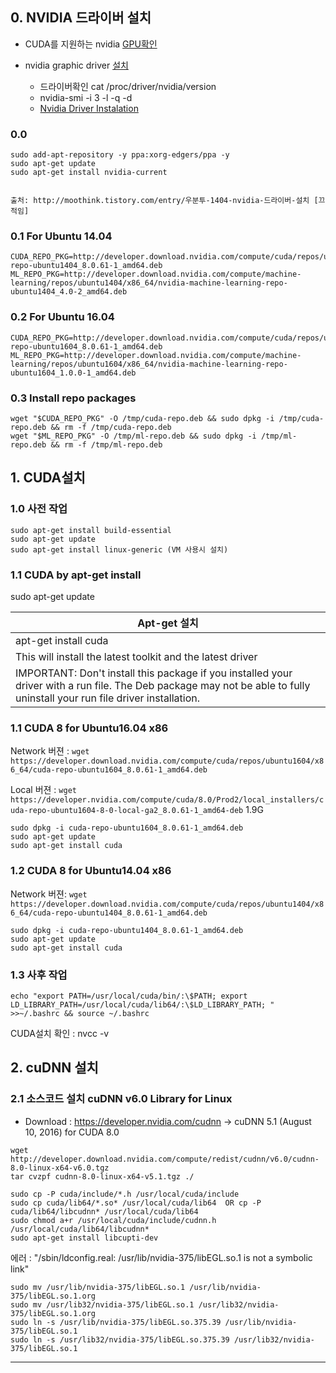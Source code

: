 

## 0. NVIDIA 드라이버 설치 
- CUDA를 지원하는 nvidia [GPU확인](https://developer.nvidia.com/cuda-gpus)

- nvidia graphic driver [설치](http://www.nvidia.com/Download/index.aspx?lang=en-us) 
	- 드라이버확인 cat /proc/driver/nvidia/version
	- nvidia-smi -i 3 -l -q -d
	- [Nvidia Driver Instalation](https://goo.gl/kfzWfJ) 

### 0.0 
```
sudo add-apt-repository -y ppa:xorg-edgers/ppa -y
sudo apt-get update
sudo apt-get install nvidia-current


출처: http://moothink.tistory.com/entry/우분투-1404-nvidia-드라이버-설치 [끄적임]
```


### 0.1 For Ubuntu 14.04
```
CUDA_REPO_PKG=http://developer.download.nvidia.com/compute/cuda/repos/ubuntu1404/x86_64/cuda-repo-ubuntu1404_8.0.61-1_amd64.deb
ML_REPO_PKG=http://developer.download.nvidia.com/compute/machine-learning/repos/ubuntu1404/x86_64/nvidia-machine-learning-repo-ubuntu1404_4.0-2_amd64.deb
```
### 0.2 For Ubuntu 16.04
```
CUDA_REPO_PKG=http://developer.download.nvidia.com/compute/cuda/repos/ubuntu1604/x86_64/cuda-repo-ubuntu1604_8.0.61-1_amd64.deb
ML_REPO_PKG=http://developer.download.nvidia.com/compute/machine-learning/repos/ubuntu1604/x86_64/nvidia-machine-learning-repo-ubuntu1604_1.0.0-1_amd64.deb
```
### 0.3 Install repo packages
```
wget "$CUDA_REPO_PKG" -O /tmp/cuda-repo.deb && sudo dpkg -i /tmp/cuda-repo.deb && rm -f /tmp/cuda-repo.deb
wget "$ML_REPO_PKG" -O /tmp/ml-repo.deb && sudo dpkg -i /tmp/ml-repo.deb && rm -f /tmp/ml-repo.deb
```



## 1. CUDA설치 

### 1.0 사전 작업 
```
sudo apt-get install build-essential
sudo apt-get update
sudo apt-get install linux-generic (VM 사용시 설치) 
```

### 1.1 CUDA by apt-get install 
sudo apt-get update

|Apt-get 설치|
|-|
|apt-get install cuda|
|This will install the latest toolkit  and the latest driver |
|IMPORTANT: Don't install this package if you installed your driver with a run file. The Deb package may not be able to fully uninstall your run file driver installation.|

### 1.1 CUDA 8 for Ubuntu16.04 x86
Network 버젼 : `wget https://developer.download.nvidia.com/compute/cuda/repos/ubuntu1604/x86_64/cuda-repo-ubuntu1604_8.0.61-1_amd64.deb`

Local 버젼 : `wget https://developer.nvidia.com/compute/cuda/8.0/Prod2/local_installers/cuda-repo-ubuntu1604-8-0-local-ga2_8.0.61-1_amd64-deb` 1.9G

```
sudo dpkg -i cuda-repo-ubuntu1604_8.0.61-1_amd64.deb
sudo apt-get update
sudo apt-get install cuda
```

### 1.2 CUDA 8 for Ubuntu14.04 x86

Network 버젼: `wget https://developer.download.nvidia.com/compute/cuda/repos/ubuntu1404/x86_64/cuda-repo-ubuntu1404_8.0.61-1_amd64.deb`



```
sudo dpkg -i cuda-repo-ubuntu1404_8.0.61-1_amd64.deb
sudo apt-get update
sudo apt-get install cuda
```

### 1.3 사후 작업 
```
echo "export PATH=/usr/local/cuda/bin/:\$PATH; export LD_LIBRARY_PATH=/usr/local/cuda/lib64/:\$LD_LIBRARY_PATH; " >>~/.bashrc && source ~/.bashrc
```

CUDA설치 확인 : nvcc -v


## 2. cuDNN 설치 

### 2.1 소스코드 설치 cuDNN v6.0 Library for Linux
- Download : https://developer.nvidia.com/cudnn ->  cuDNN 5.1 (August 10, 2016) for CUDA 8.0

```
wget http://developer.download.nvidia.com/compute/redist/cudnn/v6.0/cudnn-8.0-linux-x64-v6.0.tgz
tar cvzpf cudnn-8.0-linux-x64-v5.1.tgz ./

sudo cp -P cuda/include/*.h /usr/local/cuda/include
sudo cp cuda/lib64/*.so* /usr/local/cuda/lib64  OR cp -P cuda/lib64/libcudnn* /usr/local/cuda/lib64
sudo chmod a+r /usr/local/cuda/include/cudnn.h /usr/local/cuda/lib64/libcudnn*
sudo apt-get install libcupti-dev
```

에러 : "/sbin/ldconfig.real: /usr/lib/nvidia-375/libEGL.so.1 is not a symbolic link"
```
sudo mv /usr/lib/nvidia-375/libEGL.so.1 /usr/lib/nvidia-375/libEGL.so.1.org
sudo mv /usr/lib32/nvidia-375/libEGL.so.1 /usr/lib32/nvidia-375/libEGL.so.1.org
sudo ln -s /usr/lib/nvidia-375/libEGL.so.375.39 /usr/lib/nvidia-375/libEGL.so.1
sudo ln -s /usr/lib32/nvidia-375/libEGL.so.375.39 /usr/lib32/nvidia-375/libEGL.so.1
```
---
